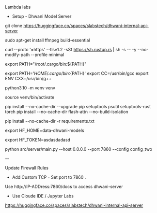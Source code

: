 Lambda labs


- Setup - Dhwani Model Server

git clone https://huggingface.co/spaces/slabstech/dhwani-internal-api-server


sudo apt-get install ffmpeg build-essential

curl --proto '=https' --tlsv1.2 -sSf https://sh.rustup.rs | sh -s -- -y --no-modify-path --profile minimal 

export PATH="/root/.cargo/bin:${PATH}"

export PATH='$HOME/.cargo/bin:${PATH}'
export CC=/usr/bin/gcc
export ENV CXX=/usr/bin/g++

python3.10 -m venv venv

source venv/bin/activate

pip install --no-cache-dir --upgrade pip setuptools psutil setuptools-rust torch
pip install --no-cache-dir flash-attn  --no-build-isolation 

pip install --no-cache-dir -r requirements.txt

export HF_HOME=data-dhwani-models

export HF_TOKEN=asdasdadasd

python src/server/main.py --host 0.0.0.0 --port 7860 --config config_two


-- 

Update Firewall Rules

- Add Custom TCP - Set port to 7860 . 

Use http://IP-ADDress:7860/docs to access dhwani-server


- Use Cloude IDE / Jupyter Labs

https://huggingface.co/spaces/slabstech/dhwani-internal-api-server
